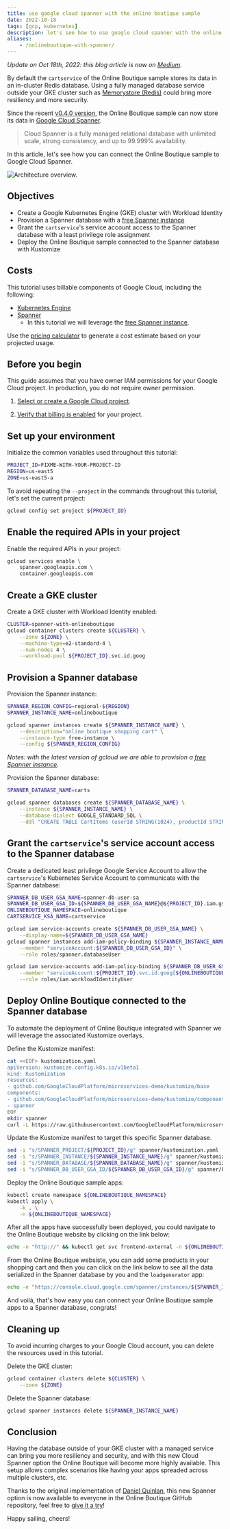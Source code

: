 ```yaml
---
title: use google cloud spanner with the online boutique sample
date: 2022-10-18
tags: [gcp, kubernetes]
description: let's see how to use google cloud spanner with the online boutique sample.
aliases:
    - /onlineboutique-with-spanner/
---
```

_Update on Oct 18th, 2022: this blog article is now on [Medium](https://medium.com/google-cloud/f7248e077339)._

By default the `cartservice` of the Online Boutique sample stores its data in an in-cluster Redis database. 
Using a fully managed database service outside your GKE cluster such as [Memorystore (Redis)](https://cloud.google.com/spanner) could bring more resiliency and more security.

Since the recent [v0.4.0 version](https://github.com/GoogleCloudPlatform/microservices-demo/releases/tag/v0.4.0), the Online Boutique sample can now store its data in [Google Cloud Spanner](https://cloud.google.com/spanner). 

> Cloud Spanner is a fully managed relational database with unlimited scale, strong consistency, and up to 99.999% availability.

In this article, let's see how you can connect the Online Boutique sample to Google Cloud Spanner.

![Architecture overview.](https://github.com/mathieu-benoit/my-images/raw/main/onlineboutique-with-spanner.png)

## Objectives

*   Create a Google Kubernetes Engine (GKE) cluster with Workload Identity
*   Provision a Spanner database with a [free Spanner instance](https://cloud.google.com/blog/products/spanner/try-cloud-spanner-databases)
*   Grant the `cartservice`'s service account access to the Spanner database with a least privilege role assignment
*   Deploy the Online Boutique sample connected to the Spanner database with Kustomize

## Costs

This tutorial uses billable components of Google Cloud, including the following:

*   [Kubernetes Engine](https://cloud.google.com/kubernetes-engine/pricing)
*   [Spanner](https://cloud.google.com/spanner/pricing)
    *   In this tutorial we will leverage the [free Spanner instance](https://cloud.google.com/blog/products/spanner/try-cloud-spanner-databases).

Use the [pricing calculator](https://cloud.google.com/products/calculator) to generate a cost estimate based on your projected usage.

## Before you begin

This guide assumes that you have owner IAM permissions for your Google Cloud project. In production, you do not require owner permission.

1.  [Select or create a Google Cloud project](https://console.cloud.google.com/projectselector2).

1.  [Verify that billing is enabled](https://cloud.google.com/billing/docs/how-to/modify-project) for your project.

## Set up your environment

Initialize the common variables used throughout this tutorial:
```bash
PROJECT_ID=FIXME-WITH-YOUR-PROJECT-ID
REGION=us-east5
ZONE=us-east5-a
```

To avoid repeating the `--project` in the commands throughout this tutorial, let's set the current project:
```bash
gcloud config set project ${PROJECT_ID}
```

## Enable the required APIs in your project

Enable the required APIs in your project:
```bash
gcloud services enable \
    spanner.googleapis.com \
    container.googleapis.com
```

## Create a GKE cluster

Create a GKE cluster with Workload Identity enabled:
```bash
CLUSTER=spanner-with-onlineboutique
gcloud container clusters create ${CLUSTER} \
    --zone ${ZONE} \
    --machine-type=e2-standard-4 \
    --num-nodes 4 \
    --workload-pool ${PROJECT_ID}.svc.id.goog
```

## Provision a Spanner database

Provision the Spanner instance:
```bash
SPANNER_REGION_CONFIG=regional-${REGION}
SPANNER_INSTANCE_NAME=onlineboutique

gcloud spanner instances create ${SPANNER_INSTANCE_NAME} \
    --description="online boutique shopping cart" \
    --instance-type free-instance \
    --config ${SPANNER_REGION_CONFIG}
```
_Notes: with the latest version of gcloud we are able to provision a [free Spanner instance](https://cloud.google.com/blog/products/spanner/try-cloud-spanner-databases)._

Provision the Spanner database:
```bash
SPANNER_DATABASE_NAME=carts

gcloud spanner databases create ${SPANNER_DATABASE_NAME} \
    --instance ${SPANNER_INSTANCE_NAME} \
    --database-dialect GOOGLE_STANDARD_SQL \
    --ddl "CREATE TABLE CartItems (userId STRING(1024), productId STRING(1024), quantity INT64) PRIMARY KEY (userId, productId); CREATE INDEX CartItemsByUserId ON CartItems(userId);"
```

## Grant the `cartservice`'s service account access to the Spanner database

Create a dedicated least privilege Google Service Account to allow the `cartservice`'s Kubernetes Service Account to communicate with the Spanner database:
```bash
SPANNER_DB_USER_GSA_NAME=spanner-db-user-sa
SPANNER_DB_USER_GSA_ID=${SPANNER_DB_USER_GSA_NAME}@${PROJECT_ID}.iam.gserviceaccount.com
ONLINEBOUTIQUE_NAMESPACE=onlineboutique
CARTSERVICE_KSA_NAME=cartservice

gcloud iam service-accounts create ${SPANNER_DB_USER_GSA_NAME} \
    --display-name=${SPANNER_DB_USER_GSA_NAME}
gcloud spanner instances add-iam-policy-binding ${SPANNER_INSTANCE_NAME} \
    --member "serviceAccount:${SPANNER_DB_USER_GSA_ID}" \
    --role roles/spanner.databaseUser

gcloud iam service-accounts add-iam-policy-binding ${SPANNER_DB_USER_GSA_ID} \
    --member "serviceAccount:${PROJECT_ID}.svc.id.goog[${ONLINEBOUTIQUE_NAMESPACE}/${CARTSERVICE_KSA_NAME}]" \
    --role roles/iam.workloadIdentityUser
```

## Deploy Online Boutique connected to the Spanner database

To automate the deployment of Online Boutique integrated with Spanner we will leverage the associated Kustomize overlays.

Define the Kustomize manifest:
```bash
cat <<EOF> kustomization.yaml
apiVersion: kustomize.config.k8s.io/v1beta1
kind: Kustomization
resources:
- github.com/GoogleCloudPlatform/microservices-demo/kustomize/base
components:
- github.com/GoogleCloudPlatform/microservices-demo/kustomize/components/service-accounts
- spanner
EOF
mkdir spanner
curl -L https://raw.githubusercontent.com/GoogleCloudPlatform/microservices-demo/main/kustomize/components/spanner/kustomization.yaml > spanner/kustomization.yaml
```

Update the Kustomize manifest to target this specific Spanner database.
```bash
sed -i "s/SPANNER_PROJECT/${PROJECT_ID}/g" spanner/kustomization.yaml
sed -i "s/SPANNER_INSTANCE/${SPANNER_INSTANCE_NAME}/g" spanner/kustomization.yaml
sed -i "s/SPANNER_DATABASE/${SPANNER_DATABASE_NAME}/g" spanner/kustomization.yaml
sed -i "s/SPANNER_DB_USER_GSA_ID/${SPANNER_DB_USER_GSA_ID}/g" spanner/kustomization.yaml
```

Deploy the Online Boutique sample apps:
```bash
kubectl create namespace ${ONLINEBOUTIQUE_NAMESPACE}
kubectl apply \
    -k . \
    -n ${ONLINEBOUTIQUE_NAMESPACE}
```

After all the apps have successfully been deployed, you could navigate to the Online Boutique website by clicking on the link below:
```bash
echo -n "http://" && kubectl get svc frontend-external -n ${ONLINEBOUTIQUE_NAMESPACE} -o json | jq -r '.status.loadBalancer.ingress[0].ip'
```

From the Online Boutique websiste, you can add some products in your shopping cart and then you can click on the link below to see all the data serialized in the Spanner database by you and the `loadgenerator` app:
```bash
echo -e "https://console.cloud.google.com/spanner/instances/${SPANNER_INSTANCE_NAME}/databases/${SPANNER_DATABASE_NAME}/tables/CartItems/details/data?project=${PROJECT_ID}"
```

And voilà, that's how easy you can connect your Online Boutique sample apps to a Spanner database, congrats!

## Cleaning up

To avoid incurring charges to your Google Cloud account, you can delete the resources used in this tutorial.

Delete the GKE cluster:
```bash
gcloud container clusters delete ${CLUSTER} \
    --zone ${ZONE}
```

Delete the Spanner database:
```bash
gcloud spanner instances delete ${SPANNER_INSTANCE_NAME}
```

## Conclusion

Having the database outside of your GKE cluster with a managed service can bring you more resiliency and security, and with this new Cloud Spanner option the Online Boutique will become more highly available. This setup allows complex scenarios like having your apps spreaded across multiple clusters, etc.

Thanks to the original implementation of [Daniel Quinlan](https://www.linkedin.com/in/%F0%9F%8C%8Ddaniel-quinlan-51126016/), this new Spanner option is now available to everyone in the Online Boutique GitHub repository, feel free to [give it a try](https://github.com/GoogleCloudPlatform/microservices-demo/tree/main/kustomize/components/spanner)!

Happy sailing, cheers!